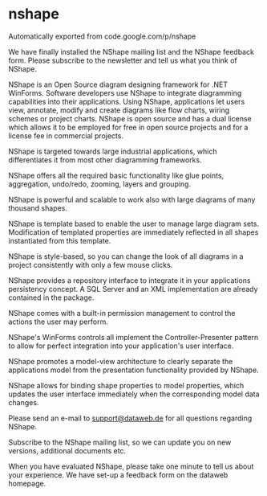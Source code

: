 # nshape
Automatically exported from code.google.com/p/nshape



We have finally installed the NShape mailing list and the NShape feedback form. Please subscribe to the newsletter and tell us what you think of NShape.




NShape is an Open Source diagram designing framework for .NET WinForms. Software developers use NShape to integrate diagramming capabilities into their applications. Using NShape, applications let users view, annotate, modify and create diagrams like flow charts, wiring schemes or project charts. NShape is open source and has a dual license which allows it to be employed for free in open source projects and for a license fee in commercial projects.


NShape is targeted towards large industrial applications, which differentiates it from most other diagramming frameworks.


NShape offers all the required basic functionality like glue points, aggregation, undo/redo, zooming, layers and grouping. 

NShape is powerful and scalable to work also with large diagrams of many thousand shapes. 

NShape is template based to enable the user to manage large diagram sets. Modification of templated properties are immediately reflected in all shapes instantiated from this template. 

NShape is style-based, so you can change the look of all diagrams in a project consistently with only a few mouse clicks. 

NShape provides a repository interface to integrate it in your applications persistency concept. A SQL Server and an XML implementation are already contained in the package. 

NShape comes with a built-in permission management to control the actions the user may perform. 

NShape's WinForms controls all implement the Controller-Presenter pattern to allow for perfect integration into your application's user interface. 

NShape promotes a model-view architecture to clearly separate the applications model from the presentation functionality provided by NShape. 

NShape allows for binding shape properties to model properties, which updates the user interface immediately when the corresponding model data changes. 

Please send an e-mail to support@dataweb.de for all questions regarding NShape.

Subscribe to the NShape mailing list, so we can update you on new versions, additional documents etc.

When you have evaluated NShape, please take one minute to tell us about your experience. We have set-up a feedback form on the dataweb homepage. 
